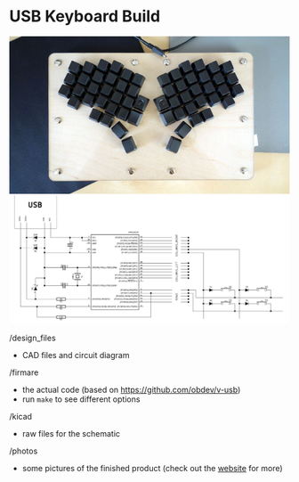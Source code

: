 USB Keyboard Build
==================

<a href="http://lseeblog.co.uk/post/8">
  <img src="https://github.com/artbek/lsee_keyboard/blob/master/photos/final_product_top.jpg" />
</a>

<a href="http://lseeblog.co.uk/post/7">
  <img src="https://github.com/artbek/lsee_keyboard/blob/master/design_files/circuit_diagram__large.png" />
</a>

/design_files
- CAD files and circuit diagram

/firmare
- the actual code (based on https://github.com/obdev/v-usb)
- run `make` to see different options

/kicad
- raw files for the schematic

/photos
- some pictures of the finished product (check out the <a href="http://lseeblog.co.uk/project/1">website</a> for more)
